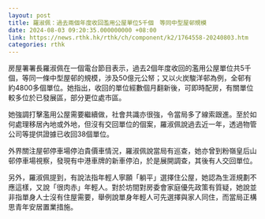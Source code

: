 ```yaml
---
layout: post
title: 羅淑佩：過去兩個年度收回濫用公屋單位5千個　等同中型屋邨規模
date: 2024-08-03 09:20:35.000000000 +08:00
link: https://news.rthk.hk/rthk/ch/component/k2/1764558-20240803.htm
categories: rthk
---
```


房屋署署長羅淑佩在一個電台節目表示，過去2個年度收回的濫用公屋單位共5千個，等同一條中型屋邨的規模，涉及50億元公帑；又以火炭駿洋邨為例，全邨有約4800多個單位。她指出，收回的單位經數個月翻新後，可即時配房，有關單位較多位於已發展區，部分更位處市區。

她強調打擊濫用公屋需要繼續做，社會共識亦很強，令當局多了線索跟進。至於如何處理移居內地或外地，但沒有交回單位的個案，羅淑佩說過去近一年，透過物管公司等提供證據已收回38個單位。

外界關注屋邨停車場停泊貴價車情況，羅淑佩說當局有巡查，她亦曾到粉嶺皇后山邨停車場視察，發現有中港車牌的新車停泊，於是展開調查，其後有人交回單位。

另外，羅淑佩提到，有說法指年輕人寧願「躺平」選擇住公屋，她認為生涯規劃不應這樣，又說「很肉赤」年輕人。對於坊間對房委會家庭優先政策有質疑，她說並非指單身人士沒有住屋需要，舉例說單身年輕人可先選擇與家人同住，而當局正構思青年安居置業措施。
